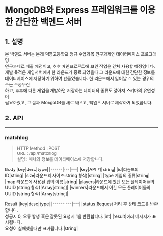 # MongoDB와 Express 프레임워크를 이용한 간단한 백엔드 서버
## 1. 설명
본 백엔드 서버는 본래 덕영고등학교 정규 수업과목 연구과제인 데이터베이스 프로그래밍   
연구과제로 제출 예정이고, 추후 개인프로젝트에 보완 작업을 걸쳐 사용할 예정입니다.   
개발 목적은 게임서버에서 한 라운드가 종료 되었을때 그 라운드에 대한 간단한 정보를   
데이터베이스에 저장하기 위하여 만들었습니다. 한 라운드에서 일어날 수 있는 경우의 수는 무궁무진   
하고, 추후에 다른 게임을 개발하면 저장하는 데이터의 종류도 많아져 스키마의 유연성이   
필요하였고, 그 결과 MongoDB를 새로 배우고, 백엔드 서버로 제작하게 되었습니다.

## 2. API
--- 
### matchlog
> HTTP Method : POST   
> URL : /api/matchlog   
> 설명 : 매치의 정보를 데이터베이스에 저장합니다.

Body
|key|desc|type|
|------|---|---|
|key|API 키|string|
|id|라운드의 ID|string|
|size|라운드의 사이즈(string 형식)|string|
|type|게임의 종류|string|
|map|라운드에 사용된 맵의 이름|string|
|players|라운드에 있던 모든 플레이어들의 UUID (string 형식)|Array[string]|
|winners|라운드에서 이긴 모든 플레이어들의 UUID (string 형식)|Array[string]|

Result
|key|desc|type|
|------|---|---|
|status|Request 처리 후 상태 코드를 반환합니다.<br>성공시 0, 오류 발생 혹은 잘못된 요청시 1을 반환합니다.|int|
|result|에러 메시지가 표시됩니다.<br>요청이 실패했을때만 표시됩니다.|string|
